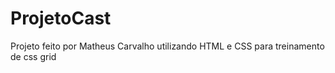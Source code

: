 # ProjetoCast
Projeto feito por Matheus Carvalho utilizando HTML e CSS para treinamento de css grid

